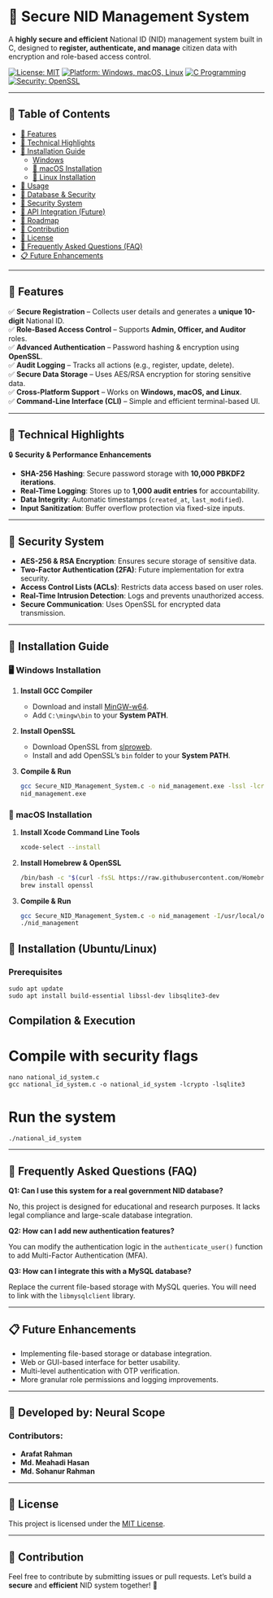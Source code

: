# 🚀 Secure NID Management System

A **highly secure and efficient** National ID (NID) management system built in C, designed to **register, authenticate, and manage** citizen data with encryption and role-based access control.

[![License: MIT](https://img.shields.io/badge/License-MIT-blue.svg)](https://opensource.org/licenses/MIT)
[![Platform: Windows, macOS, Linux](https://img.shields.io/badge/Platform-Windows%20%7C%20macOS%20%7C%20Linux-green)](#installation)
[![C Programming](https://img.shields.io/badge/Language-C-orange.svg)](https://en.wikipedia.org/wiki/C_(programming_language))
[![Security: OpenSSL](https://img.shields.io/badge/Security-OpenSSL-yellow.svg)](https://www.openssl.org/)

---

## 📖 Table of Contents
- [🔹 Features](#-features)
- [🔹 Technical Highlights](#-technical-highlights)
- [🔹 Installation Guide](#-installation-guide)
  - [Windows](#windows-installation)
  - [🍏 macOS Installation](#-macos-installation)
  - [🐧 Linux Installation](#-linux-installation)
- [🔹 Usage](#-usage)
- [🔹 Database & Security](#-database--security)
- [🔹 Security System](#-security-system)
- [🔹 API Integration (Future)](#-api-integration-future)
- [🔹 Roadmap](#-roadmap)
- [🔹 Contribution](#-contribution)
- [🔹 License](#-license)
- [🔹 Frequently Asked Questions (FAQ)](#-frequently-asked-questions-faq)
- [📋 Future Enhancements](#-future-enhancements)

---

## 🔹 Features
✅ **Secure Registration** – Collects user details and generates a **unique 10-digit** National ID.  
✅ **Role-Based Access Control** – Supports **Admin, Officer, and Auditor** roles.  
✅ **Advanced Authentication** – Password hashing & encryption using **OpenSSL**.  
✅ **Audit Logging** – Tracks all actions (e.g., register, update, delete).  
✅ **Secure Data Storage** – Uses AES/RSA encryption for storing sensitive data.  
✅ **Cross-Platform Support** – Works on **Windows, macOS, and Linux**.  
✅ **Command-Line Interface (CLI)** – Simple and efficient terminal-based UI.  

---

## 🔹 Technical Highlights
🔒 **Security & Performance Enhancements**
- **SHA-256 Hashing**: Secure password storage with **10,000 PBKDF2 iterations**.
- **Real-Time Logging**: Stores up to **1,000 audit entries** for accountability.
- **Data Integrity**: Automatic timestamps (`created_at`, `last_modified`).
- **Input Sanitization**: Buffer overflow protection via fixed-size inputs.

---

## 🔹 Security System
- **AES-256 & RSA Encryption**: Ensures secure storage of sensitive data.
- **Two-Factor Authentication (2FA)**: Future implementation for extra security.
- **Access Control Lists (ACLs)**: Restricts data access based on user roles.
- **Real-Time Intrusion Detection**: Logs and prevents unauthorized access.
- **Secure Communication**: Uses OpenSSL for encrypted data transmission.

---

## 🔹 Installation Guide

### 🖥 Windows Installation
1. **Install GCC Compiler**
   - Download and install [MinGW-w64](https://www.mingw-w64.org/).
   - Add `C:\mingw\bin` to your **System PATH**.

2. **Install OpenSSL**
   - Download OpenSSL from [slproweb](https://slproweb.com/products/Win32OpenSSL.html).
   - Install and add OpenSSL’s `bin` folder to your **System PATH**.

3. **Compile & Run**
   ```sh
   gcc Secure_NID_Management_System.c -o nid_management.exe -lssl -lcrypto
   nid_management.exe
   ```

### 🍏 macOS Installation

1. **Install Xcode Command Line Tools**
   ```sh
   xcode-select --install
   ```

2. **Install Homebrew & OpenSSL**
   ```sh
   /bin/bash -c "$(curl -fsSL https://raw.githubusercontent.com/Homebrew/install/HEAD/install.sh)"
   brew install openssl
   ```

3. **Compile & Run**
   ```sh
   gcc Secure_NID_Management_System.c -o nid_management -I/usr/local/opt/openssl/include -L/usr/local/opt/openssl/lib -lssl -lcrypto
   ./nid_management
   ```

## 🚀 Installation (Ubuntu/Linux)

### Prerequisites
    sudo apt update
    sudo apt install build-essential libssl-dev libsqlite3-dev

## Compilation & Execution

# Compile with security flags
    nano national_id_system.c
    gcc national_id_system.c -o national_id_system -lcrypto -lsqlite3

# Run the system
    ./national_id_system
---

## 🔹 Frequently Asked Questions (FAQ)

**Q1: Can I use this system for a real government NID database?**

No, this project is designed for educational and research purposes. It lacks legal compliance and large-scale database integration.

**Q2: How can I add new authentication features?**

You can modify the authentication logic in the `authenticate_user()` function to add Multi-Factor Authentication (MFA).

**Q3: How can I integrate this with a MySQL database?**

Replace the current file-based storage with MySQL queries. You will need to link with the `libmysqlclient` library.

---

## 📋 Future Enhancements

- Implementing file-based storage or database integration.
- Web or GUI-based interface for better usability.
- Multi-level authentication with OTP verification.
- More granular role permissions and logging improvements.

---

## 📌 Developed by: Neural Scope

### Contributors:
- **Arafat Rahman**
- **Md. Meahadi Hasan**
- **Md. Sohanur Rahman**

---

## 🔹 License

This project is licensed under the [MIT License](https://opensource.org/licenses/MIT).

---

## 🔹 Contribution

Feel free to contribute by submitting issues or pull requests. Let’s build a **secure** and **efficient** NID system together! 🚀
